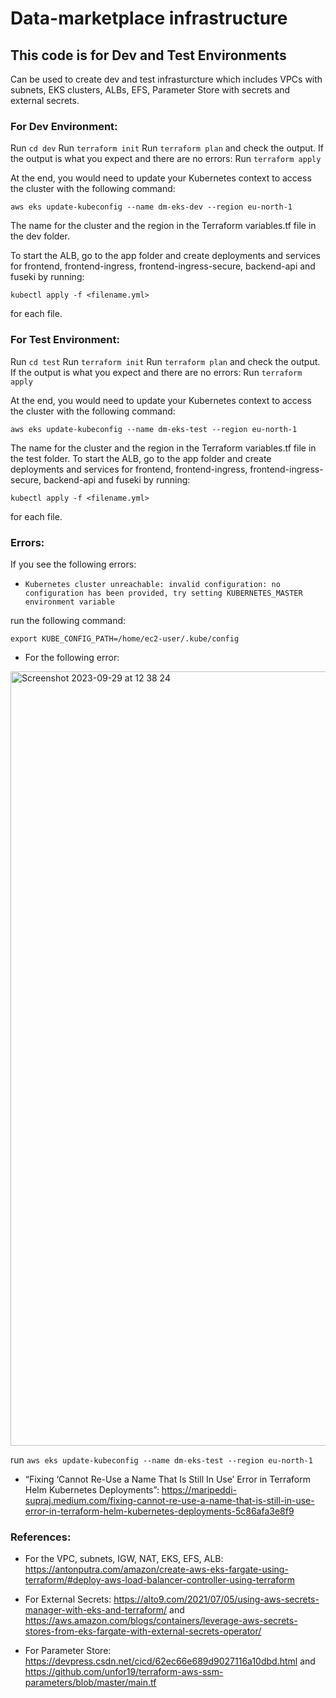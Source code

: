 # Data-marketplace infrastructure

## This code is for Dev and Test Environments

Can be used to create dev and test infrasturcture which includes VPCs with subnets, EKS clusters, ALBs, EFS, Parameter Store with secrets and external secrets.

### For Dev Environment:

Run `cd dev`
Run `terraform init`
Run `terraform plan` and check the output.
If the output is what you expect and there are no errors:
Run `terraform apply`

At the end, you would need to update your Kubernetes context to access the cluster with the following command:

`aws eks update-kubeconfig --name dm-eks-dev --region eu-north-1`

The name for the cluster and the region in the Terraform variables.tf file in the dev folder.

To start the ALB, go to the app folder and create deployments and services for frontend, frontend-ingress, frontend-ingress-secure, backend-api  and fuseki by running:

`kubectl apply -f <filename.yml>`

for each file.



### For Test Environment:

Run `cd test`
Run `terraform init`
Run `terraform plan` and check the output.
If the output is what you expect and there are no errors:
Run `terraform apply`

At the end, you would need to update your Kubernetes context to access the cluster with the following command:

`aws eks update-kubeconfig --name dm-eks-test --region eu-north-1`

The name for the cluster and the region in the Terraform variables.tf file in the test folder.
To start the ALB, go to the app folder and create deployments and services for frontend, frontend-ingress, frontend-ingress-secure, backend-api  and fuseki by running:

`kubectl apply -f <filename.yml>`

for each file.

### Errors:

If you see the following errors: 

* `Kubernetes cluster unreachable: invalid configuration: no configuration has been provided, try setting KUBERNETES_MASTER environment variable`

run the following command:

`export KUBE_CONFIG_PATH=/home/ec2-user/.kube/config`

*  For the following error:

<img width="1239" alt="Screenshot 2023-09-29 at 12 38 24" src="https://github.com/co-cddo/data-marketplace-infrastructure/assets/117096090/c7467e30-6dde-4597-814d-4f056a56fc22">

run `aws eks update-kubeconfig --name dm-eks-test --region eu-north-1`

* “Fixing ‘Cannot Re-Use a Name That Is Still In Use’ Error in Terraform Helm Kubernetes Deployments”: https://maripeddi-supraj.medium.com/fixing-cannot-re-use-a-name-that-is-still-in-use-error-in-terraform-helm-kubernetes-deployments-5c86afa3e8f9

### References:

* For the VPC, subnets, IGW, NAT, EKS, EFS, ALB: https://antonputra.com/amazon/create-aws-eks-fargate-using-terraform/#deploy-aws-load-balancer-controller-using-terraform

* For External Secrets: https://alto9.com/2021/07/05/using-aws-secrets-manager-with-eks-and-terraform/ and https://aws.amazon.com/blogs/containers/leverage-aws-secrets-stores-from-eks-fargate-with-external-secrets-operator/
  
* For Parameter Store: https://devpress.csdn.net/cicd/62ec66e689d9027116a10dbd.html and https://github.com/unfor19/terraform-aws-ssm-parameters/blob/master/main.tf
  


